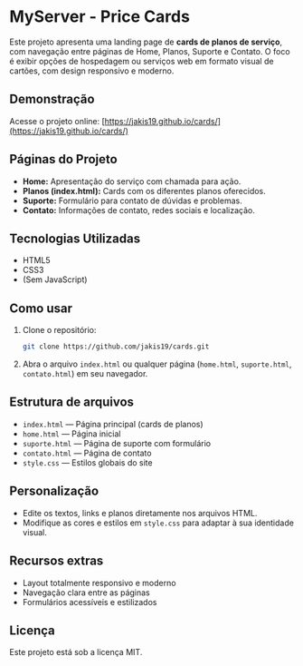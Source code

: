 # MyServer - Price Cards

Este projeto apresenta uma landing page de **cards de planos de serviço**, com navegação entre páginas de Home, Planos, Suporte e Contato. O foco é exibir opções de hospedagem ou serviços web em formato visual de cartões, com design responsivo e moderno.

##  Demonstração

Acesse o projeto online: [https://jakis19.github.io/cards/](https://jakis19.github.io/cards/)

##  Páginas do Projeto

- **Home:** Apresentação do serviço com chamada para ação.
- **Planos (index.html):** Cards com os diferentes planos oferecidos.
- **Suporte:** Formulário para contato de dúvidas e problemas.
- **Contato:** Informações de contato, redes sociais e localização.

##  Tecnologias Utilizadas

- HTML5
- CSS3
- (Sem JavaScript)

##  Como usar

1. Clone o repositório:
   ```bash
   git clone https://github.com/jakis19/cards.git
   ```
2. Abra o arquivo `index.html` ou qualquer página (`home.html`, `suporte.html`, `contato.html`) em seu navegador.

##  Estrutura de arquivos

- `index.html` — Página principal (cards de planos)
- `home.html` — Página inicial
- `suporte.html` — Página de suporte com formulário
- `contato.html` — Página de contato
- `style.css` — Estilos globais do site

##  Personalização

- Edite os textos, links e planos diretamente nos arquivos HTML.
- Modifique as cores e estilos em `style.css` para adaptar à sua identidade visual.

##  Recursos extras

- Layout totalmente responsivo e moderno
- Navegação clara entre as páginas
- Formulários acessíveis e estilizados

##  Licença

Este projeto está sob a licença MIT.

